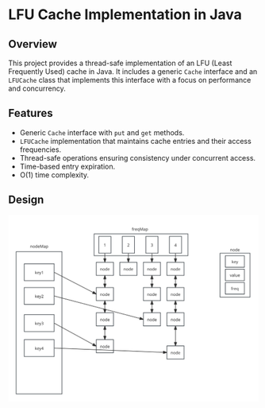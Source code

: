 # LFU Cache Implementation in Java

## Overview
This project provides a thread-safe implementation of an LFU (Least Frequently Used) cache in Java. It includes a generic `Cache` interface and an `LFUCache` class that implements this interface with a focus on performance and concurrency.

## Features
- Generic `Cache` interface with `put` and `get` methods.
- `LFUCache` implementation that maintains cache entries and their access frequencies.
- Thread-safe operations ensuring consistency under concurrent access.
- Time-based entry expiration.
- O(1) time complexity.

## Design
![design.svg](design.svg)